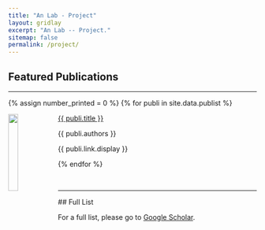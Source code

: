 ```yaml
---
title: "An Lab - Project"
layout: gridlay
excerpt: "An Lab -- Project."
sitemap: false
permalink: /project/
---
```


## Featured Publications

---

{% assign number_printed = 0 %}
{% for publi in site.data.publist %}

<div class="row">

<div class="col-sm-12">
 	<img src="{{ site.url }}{{ site.baseurl }}/images/pubpic/{{ publi.image }}" class="img-responsive" width="20%" style="float: left" />
  <p><a class="pub1" href="{{ publi.link.url }}">{{ publi.title }}</a></p>
  <p><a class="pub2"> {{ publi.authors }} </a></p>
  <a class="pub2"> {{ publi.link.display }} </a>
</div>

</div>

{% endfor %}



<p> &nbsp; </p>

---

<div>
## Full List

For a full list, please go to <a class="regtext" href="https://scholar.google.com/citations?user=eTLI6dsAAAAJ&hl=en">Google Scholar</a>.
<br><br><br>

</div>
